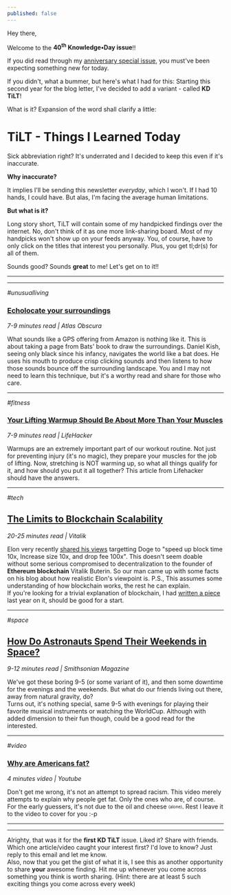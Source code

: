 ```yaml
---
published: false
---
```

Hey there,

Welcome to the **40<sup>th</sup> Knowledge•Day issue**!!  

If you did read through my [anniversary special issue](https://cutt.ly/enrzhzW), you must've been expecting something new for today.  

If you didn't, what a bummer, but here's what I had for this: Starting this second year for the blog letter, I've decided to add a variant - called **KD TiLT**!  

What is it? Expansion of the word shall clarify a little:  

# TiLT - Things I Learned Today

Sick abbreviation right? It's underrated and I decided to keep this even if it's inaccurate.  

**Why inaccurate?**  

It implies I'll be sending this newsletter _everyday_, which I won't. If I had 10 hands, I could have. But alas, I'm facing the average human limitations.  

**But what is it?**

Long story short, TiLT will contain some of my handpicked findings over the internet. No, don't think of it as one more link-sharing board. Most of my handpicks won't show up on your feeds anyway. You, of course, have to only click on the titles that interest you personally. Plus, you get tl;dr(s) for all of them.  

Sounds good? Sounds **great** to me! Let's get on to it!!

------
------

_#unusualliving_  
### [Echolocate your surroundings](https://cutt.ly/Hnrzym7)  
_7-9 minutes read | Atlas Obscura_  

What sounds like a GPS offering from Amazon is nothing like it. This is about taking a page from Bats' book to draw the surroundings. Daniel Kish, seeing only black since his infancy, navigates the world like a bat does. He uses his mouth to produce crisp clicking sounds and then listens to how those sounds bounce off the surrounding landscape. You and I may not need to learn this technique, but it's a worthy read and share for those who care.  

------

_#fitness_  
### [Your Lifting Warmup Should Be About More Than Your Muscles](https://cutt.ly/ZnrzrBH)  
_7-9 minutes read | LifeHacker_  

Warmups are an extremely important part of our workout routine. Not just for preventing injury (it's no magic), they prepare your muscles for the job of lifting. Now, stretching is NOT warming up, so what all things qualify for it, and how should you put it all together? This article from Lifehacker should have the answers.  

------

_#tech_  
## [The Limits to Blockchain Scalability](https://cutt.ly/1nrzuMm)  
_20-25 minutes read | Vitalik_  

Elon very recently [shared his views](https://cutt.ly/tnrzsCR) targetting Doge to "speed up block time 10x, Increase size 10x, and drop fee 100x". This doesn't seem doable without some serious compromised to decentralization to the founder of **Ethereum blockchain** Vitalik Buterin. So our man came up with some facts on his blog about how realistic Elon's viewpoint is. P.S., This assumes some understanding of how blockchain works, the rest he can explain.  
If you're looking for a trivial explanation of blockchain, I had [written a piece](https://cutt.ly/Vnrzfs5) last year on it, should be good for a start.  

------
_#space_  
## [How Do Astronauts Spend Their Weekends in Space?](https://cutt.ly/nnrzomF)  
_9-12 minutes read | Smithsonian Magazine_  

We've got these boring 9-5 (or some variant of it), and then some downtime for the evenings and the weekends. But what do our friends living out there, away from natural gravity, do?  
Turns out, it's nothing special, same 9-5 with evenings for playing their favorite musical instruments or watching the WorldCup. Although with added dimension to their fun though, could be a good read for the interested.  

------

_#video_  
### [Why are Americans fat?](https://cutt.ly/4nrzamW)  
_4 minutes video | Youtube_  

Don't get me wrong, it's not an attempt to spread racism. This video merely attempts to explain why people get fat. Only the ones who are, of course.   
For the early guessers, it's not due to the oil and cheese <sub><sup>(alone)</sup></sub>. Rest I leave it to the video to cover for you :-p  

------
------

Alrighty, that was it for the **first KD TiLT** issue. Liked it? Share with friends.  
Which one article/video caught your interest first? I'd love to know? Just reply to this email and let me know.  
Also, now that you get the gist of what it is, I see this as another opportunity to share **your** awesome finding. Hit me up whenever you come across something you think is worth sharing. (Hint: there are at least 5 such exciting things you come across every week)  
